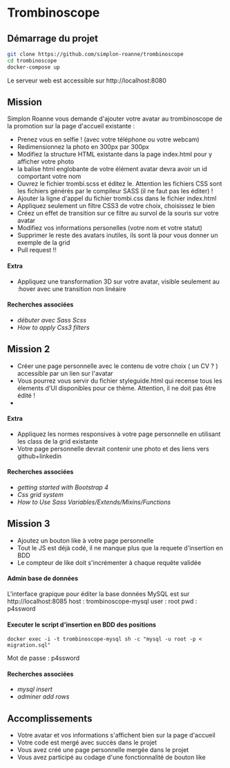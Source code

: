 # Trombinoscope

## Démarrage du projet

```bash
git clone https://github.com/simplon-roanne/trombinoscope
cd trombinoscope
docker-compose up
```
Le serveur web est accessible sur http://localhost:8080

## Mission
Simplon Roanne vous demande d'ajouter votre avatar au trombinoscope de la promotion sur la page d'accueil existante :
* Prenez vous en selfie ! (avec votre téléphone ou votre webcam)
* Redimensionnez la photo en 300px par 300px
* Modifiez la structure HTML existante dans la page index.html pour y afficher votre photo
* la balise html englobante <a> de votre élément avatar devra avoir un id comportant votre nom
* Ouvrez le fichier trombi.scss et éditez le. Attention les fichiers CSS sont les fichiers générés par le compileur SASS (il ne faut pas les éditer) !
* Ajouter la ligne d'appel du fichier trombi.css dans le fichier index.html
* Appliquez seulement un filtre CSS3 de votre choix, choisissez le bien
* Créez un effet de transition sur ce filtre au survol de la souris sur votre avatar
* Modifiez vos informations personelles (votre nom et votre statut)
* Supprimer le reste des avatars inutiles, ils sont là pour vous donner un exemple de la grid
* Pull request !!

#### Extra
* Appliquez une transformation 3D sur votre avatar, visible seulement au :hover avec une transition non linéaire

#### Recherches associées
* _débuter avec Sass Scss_
* _How to apply Css3 filters_

## Mission 2 
* Créer une page personnelle avec le contenu de votre choix ( un CV ? ) accessible par un lien sur l'avatar
* Vous pourrez vous servir du fichier styleguide.html qui recense tous les élements d'UI disponibles pour ce thème. Attention, il ne doit pas être édité !
* 

#### Extra
* Appliquez les normes responsives à votre page personnelle en utilisant les class de la grid existante
* Votre page personnelle devrait contenir une photo et des liens vers github+linkedin

#### Recherches associées
* _getting started with Bootstrap 4_
* _Css grid system_
* _How to Use Sass Variables/Extends/Mixins/Functions_


## Mission 3
* Ajoutez un bouton like à votre page personnelle
* Tout le JS est déjà codé, il ne manque plus que la requete d'insertion en BDD
* Le compteur de like doit s'incrémenter à chaque requête validée

#### Admin base de données
L'interface grapique pour éditer la base données MySQL est sur http://localhost:8085
host : trombinoscope-mysql
user : root
pwd : p4ssword

#### Executer le script d'insertion en BDD des positions
```
docker exec -i -t trombinoscope-mysql sh -c "mysql -u root -p < migration.sql"
```
Mot de passe : p4ssword

#### Recherches associées
* _mysql insert_
* _adminer add rows_

## Accomplissements
* Votre avatar et vos informations s'affichent bien sur la page d'accueil
* Votre code est mergé avec succès dans le projet
* Vous avez créé une page personnelle mergée dans le projet
* Vous avez participé au codage d'une fonctionnalité de bouton like